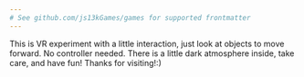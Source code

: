 ```yaml
---
# See github.com/js13kGames/games for supported frontmatter
---
```

This is VR experiment with a little interaction, just look at objects to move forward. No controller needed. There is a little dark atmosphere inside, take care, and have fun! Thanks for visiting!:)